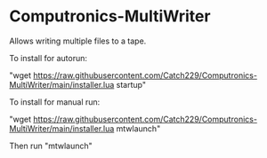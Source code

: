 # Computronics-MultiWriter
 Allows writing multiple files to a tape.
 
 To install for autorun:
 
 "wget https://raw.githubusercontent.com/Catch229/Computronics-MultiWriter/main/installer.lua startup"
 
 To install for manual run:
 
 "wget https://raw.githubusercontent.com/Catch229/Computronics-MultiWriter/main/installer.lua mtwlaunch"
 
 Then run "mtwlaunch"
